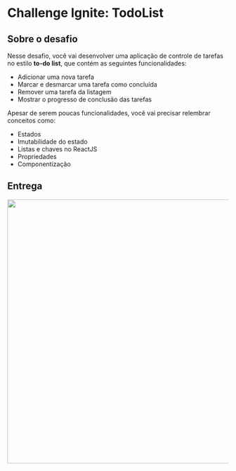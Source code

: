 # Challenge Ignite: TodoList

## Sobre o desafio

Nesse desafio, você vai desenvolver uma aplicação de controle de tarefas no estilo **to-do list**, que contém as seguintes funcionalidades:

- Adicionar uma nova tarefa
- Marcar e desmarcar uma tarefa como concluída
- Remover uma tarefa da listagem
- Mostrar o progresso de conclusão das tarefas

Apesar de serem poucas funcionalidades, você vai precisar relembrar conceitos como:

- Estados
- Imutabilidade do estado
- Listas e chaves no ReactJS
- Propriedades
- Componentização

## Entrega

<div align="center">
  <img width="600" src="https://user-images.githubusercontent.com/86172286/219900404-93db9eaf-3020-4b0f-bfa4-bd23a5865161.gif">
</div>

